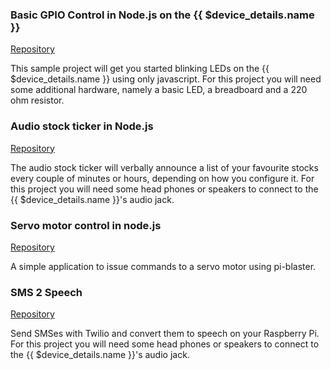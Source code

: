 ### Basic GPIO Control in Node.js on the {{ $device_details.name }}

[Repository](https://github.com/resin-io-projects/resin-rpi-nodejs-basic-gpio)

This sample project will get you started blinking LEDs on the {{ $device_details.name }} using only javascript. For this project you will need some additional hardware, namely a basic LED, a breadboard and a 220 ohm resistor.

### Audio stock ticker in Node.js

[Repository](https://github.com/resin-io-projects/audio-stock-ticker)

The audio stock ticker will verbally announce a list of your favourite stocks every couple of minutes or hours, depending on how you configure it. For this project you will need some head phones or speakers to connect to the {{ $device_details.name }}'s audio jack.

### Servo motor control in node.js

[Repository](https://github.com/craig-mulligan/resin-servo-node)

A simple application to issue commands to a servo motor using pi-blaster.

### SMS 2 Speech

[Repository](https://github.com/alexandrosm/sms2speech)

Send SMSes with Twilio and convert them to speech on your Raspberry Pi. For this project you will need some head phones or speakers to connect to the {{ $device_details.name }}'s audio jack.
